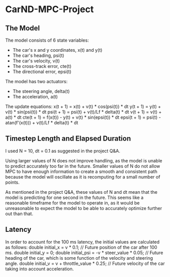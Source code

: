 # CarND-MPC-Project

## The Model

The model consists of 6 state variables:
* The car's x and y coordinates, x(t) and y(t)
* The car's heading, psi(t)
* The car's velocity, v(t)
* The cross-track error, cte(t)
* The directional error, epsi(t)

The model has two actuators:
* The steering angle, delta(t)
* The acceleration, a(t)

The update equations:
    x(t + 1) = x(t) + v(t) * cos(psi(t)) * dt
    y(t + 1) = y(t) + v(t) * sin(psi(t)) * dt
    psi(t + 1) = psi(t) + v(t)/Lf * delta(t) * dt
    v(t + 1) = v(t) + a(t) * dt
    cte(t + 1) = f(x(t)) - y(t) + v(t) * sin(epsi(t)) * dt
    epsi(t + 1) = psi(t) - atan(f'(x(t))) + v(t)/Lf * delta(t) * dt 

## Timestep Length and Elapsed Duration

I used N = 10, dt = 0.1 as suggested in the project Q&A.

Using larger values of N does not improve handling, as the model is unable to predict accurately too far in the future. Smaller values of N do not allow MPC to have enough information to create a smooth and consistent path because the model will oscillate as it is recomputing for a small number of points.

As mentioned in the project Q&A, these values of N and dt mean that the model is predicting for one second in the future. This seems like a reasonable timeframe for the model to operate in, as it would be unreasonable to expect the model to be able to accurately optimize further out than that.

## Latency

In order to account for the 100 ms latency, the initial values are calculated as follows:
    double initial_x = v * 0.1; // Future position of the car after 100 ms.
    double initial_y = 0;
    double initial_psi = -v * steer_value * 0.05; // Future heading of the car, which is some function of the velocity and steering angle.
    double initial_v = v + throttle_value * 0.25; // Future velocity of the car taking into account acceleration.
 
